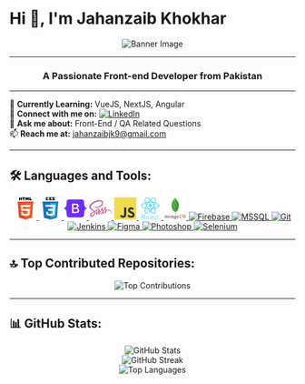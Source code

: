 # Hi 👋, I'm Jahanzaib Khokhar  

<div align="center">
  <img src="https://github.com/jahanzaib7/jahanzaib7/blob/main/Purple%20Blue%20Simple%20Professional%20Marketing%20Professional%20LinkedIn%20Article%20Cover%20Image.png?raw=true" alt="Banner Image" />
</div>

---

<div align="center">
  <b><h3>A Passionate Front-end Developer from Pakistan</h3></b>
</div>

---

🌱 **Currently Learning:** VueJS, NextJS, Angular  
📝 **Connect with me on:** [![LinkedIn](https://img.shields.io/badge/LinkedIn-0077B5?style=flat&logo=linkedin&logoColor=white)](https://www.linkedin.com/in/jahanzaib-khokhar/)  
💬 **Ask me about:** Front-End / QA Related Questions  
📫 **Reach me at:** [jahanzaibjk9@gmail.com](mailto:jahanzaibjk9@gmail.com)  

---

## 🛠️ Languages and Tools:
<p align="center">
  <a href="https://www.w3.org/html/" target="_blank" rel="noreferrer">
    <img src="https://raw.githubusercontent.com/devicons/devicon/master/icons/html5/html5-original-wordmark.svg" alt="HTML5" width="40" height="40" />
  </a>
  <a href="https://www.w3schools.com/css/" target="_blank" rel="noreferrer">
    <img src="https://raw.githubusercontent.com/devicons/devicon/master/icons/css3/css3-original-wordmark.svg" alt="CSS3" width="40" height="40" />
  </a>
  <a href="https://getbootstrap.com" target="_blank" rel="noreferrer">
    <img src="https://raw.githubusercontent.com/devicons/devicon/master/icons/bootstrap/bootstrap-plain.svg" alt="Bootstrap" width="40" height="40" />
  </a>
  <a href="https://sass-lang.com" target="_blank" rel="noreferrer">
    <img src="https://raw.githubusercontent.com/devicons/devicon/master/icons/sass/sass-original.svg" alt="Sass" width="40" height="40" />
  </a>
  <a href="https://www.javascript.com/" target="_blank" rel="noreferrer">
    <img src="https://raw.githubusercontent.com/devicons/devicon/master/icons/javascript/javascript-original.svg" alt="JavaScript" width="40" height="40" />
  </a>
  <a href="https://reactjs.org/" target="_blank" rel="noreferrer">
    <img src="https://raw.githubusercontent.com/devicons/devicon/master/icons/react/react-original-wordmark.svg" alt="ReactJS" width="40" height="40" />
  </a>
  <a href="https://www.mongodb.com/" target="_blank" rel="noreferrer">
    <img src="https://raw.githubusercontent.com/devicons/devicon/master/icons/mongodb/mongodb-original-wordmark.svg" alt="MongoDB" width="40" height="40" />
  </a>
  <a href="https://firebase.google.com/" target="_blank" rel="noreferrer">
    <img src="https://www.vectorlogo.zone/logos/firebase/firebase-icon.svg" alt="Firebase" width="40" height="40" />
  </a>
  <a href="https://www.microsoft.com/en-us/sql-server" target="_blank" rel="noreferrer">
    <img src="https://www.svgrepo.com/show/303229/microsoft-sql-server-logo.svg" alt="MSSQL" width="40" height="40" />
  </a>
  <a href="https://git-scm.com/" target="_blank" rel="noreferrer">
    <img src="https://www.vectorlogo.zone/logos/git-scm/git-scm-icon.svg" alt="Git" width="40" height="40" />
  </a>
  <a href="https://www.jenkins.io" target="_blank" rel="noreferrer">
    <img src="https://www.vectorlogo.zone/logos/jenkins/jenkins-icon.svg" alt="Jenkins" width="40" height="40" />
  </a>
  <a href="https://www.figma.com/" target="_blank" rel="noreferrer">
    <img src="https://www.vectorlogo.zone/logos/figma/figma-icon.svg" alt="Figma" width="40" height="40" />
  </a>
  <a href="https://www.adobe.com/products/photoshop.html" target="_blank" rel="noreferrer">
    <img src="https://avatars.githubusercontent.com/u/41522403?s=280&v=4" alt="Photoshop" width="40" height="40" />
  </a>
  <a href="https://www.selenium.dev" target="_blank" rel="noreferrer">
    <img src="https://static-00.iconduck.com/assets.00/docker-icon-2048x2048-5mc7mvtn.png" alt="Selenium" width="40" height="40" />
  </a>
</p>

---

## 🔝 Top Contributed Repositories:
<div align="center">
  <img src="https://github-contributor-stats.vercel.app/api?username=jahanzaib7&limit=5&theme=flat&combine_all_yearly_contributions=true" alt="Top Contributions" />
</div>

---

## 📊 GitHub Stats:
<div align="center">
  <img src="https://github-readme-stats.vercel.app/api?username=jahanzaib7&show_icons=true&theme=radical" alt="GitHub Stats" />
  <br>
  <img src="https://github-readme-streak-stats.herokuapp.com/?user=jahanzaib7&theme=radical" alt="GitHub Streak" />
  <br>
  <img src="https://github-readme-stats.vercel.app/api/top-langs/?username=jahanzaib7&layout=compact&theme=radical" alt="Top Languages" />
</div>
